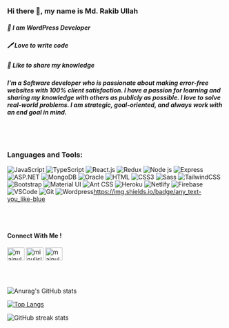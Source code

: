 ### Hi there 👋, my name is Md. Rakib Ullah
##### 👑 I am  WordPress Developer 
##### 🖊️ Love to write code
##### 🎤 Like to share my knowledge

<!--
![Profile views](https://gpvc.arturio.dev/Mainul163)  <a href="https://wakatime.com/@cae19a2b-5b56-4fec-b693-bf09d27b98d5"><img src="https://wakatime.com/badge/user/cae19a2b-5b56-4fec-b693-bf09d27b98d5.svg" alt="Total time coded since Sep 25 2021" /></a>
-->
#####  I’m a Software developer who is passionate about making error-free websites with 100% client satisfaction. I have a passion for learning and sharing my knowledge with others as publicly as possible. I love to solve real-world problems. I am strategic, goal-oriented, and always work with an end goal in mind.


</br>
</br>


<h3 align="left">Languages and Tools:</h3>



![JavaScript](https://img.shields.io/badge/JavaScript-F7DF1E?style=flat-square&logo=javascript&logoColor=black)
![TypeScript](https://img.shields.io/badge/TypeScript-007ACC?style=flat-square&logo=typescript&logoColor=white)
![React.js](https://img.shields.io/badge/React.js-0081CB?style=flat-square&logo=react&logoColor=61DAFB)
![Redux](https://img.shields.io/badge/Redux-white?style=flat-square&logo=redux&logoColor=black)
![Node js](https://img.shields.io/badge/Node.js-43853D?style=flat-square&logo=node.js&logoColor=white)
![Express](https://img.shields.io/badge/Express.js-white?style=flat-square&logo=express&logoColor=black)
![ASP.NET](https://img.shields.io/badge/ASP.NET-FFFFFF?style=flat-square&logo=.net&logoColor=black)
![MongoDB](https://img.shields.io/badge/MongoDB-43853D?style=flat-square&logo=mongodb&logoColor=white)
![Oracle](https://img.shields.io/badge/Oracle-f80000?style=flat-square&logo=oracle&logoColor=white)
![HTML](https://img.shields.io/badge/HTML5-E34F26?style=flat-square&logo=html5&logoColor=white)
![CSS3](https://img.shields.io/badge/CSS3-1572B6?style=flat-square&logo=css3&logoColor=white)
![Sass](https://img.shields.io/badge/Sass-pink?style=flat-square&logo=sass&logoColor=white)
![TailwindCSS](https://img.shields.io/badge/Tailwind_CSS-38B2AC?style=flat-square&logo=tailwind-css&logoColor=white)
![Bootstrap](https://img.shields.io/badge/Bootstrap-563D7C?style=flat-square&logo=bootstrap&logoColor=white)
![Material UI](https://img.shields.io/badge/Material%20UI-005C84?style=flat-square&logo=material.ui%20ui%20ui&logoColor=white)
![Ant CSS](https://img.shields.io/badge/Ant%20Css-0CC1F3?style=flat-square&logo=ant-design&logoColor=white)
![Heroku](https://img.shields.io/badge/Heroku-white?style=flat-square&logo=heroku&logoColor=purple)
![Netlify](https://img.shields.io/badge/Netlify-00C7B7?style=flat-square&logo=netlify&logoColor=white)
![Firebase](https://img.shields.io/badge/Firebase-F38020?style=flat-square&logo=firebase&logoColor=white)
![VSCode](https://img.shields.io/badge/VSCode-A81D33?style=flat-square&logo=vs-code&logoColor=white)
![Git](https://img.shields.io/badge/Git-orange?style=flat-square&logo=git&logoColor=white)
![Wordpress](https://img.shields.io/badge/Word_Press)https://img.shields.io/badge/any_text-you_like-blue



</br>
</br>

#### Connect With Me !

<a href="https://linkedin.com/in/mainul-islam-a755aa184" target="blank"><img align="center" src="https://raw.githubusercontent.com/rahuldkjain/github-profile-readme-generator/master/src/images/icons/Social/linked-in-alt.svg" alt="mainul-islam-a755aa184" height="30" width="40" /></a>
<a href="https://fb.com/minulislam.israf" target="blank"><img align="center" src="https://raw.githubusercontent.com/rahuldkjain/github-profile-readme-generator/master/src/images/icons/Social/facebook.svg" alt="minulislam.israf" height="30" width="40" /></a>
<a href="https://instagram.com/mainul_ishraf" target="blank"><img align="center" src="https://raw.githubusercontent.com/rahuldkjain/github-profile-readme-generator/master/src/images/icons/Social/instagram.svg" alt="mainul_ishraf" height="30" width="40" /></a>

</br>
</br>


![Anurag's GitHub stats](https://github-readme-stats.vercel.app/api?username=rakib417&show_icons=true&theme=radical)


[![Top Langs](https://github-readme-stats.vercel.app/api/top-langs/?username=rakib417)](https://github.com/anuraghazra/github-readme-stats)

![GitHub streak stats](https://github-readme-streak-stats.herokuapp.com/?user=rakib417)  


<div> 

 
</div>

